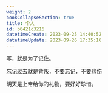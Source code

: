 ```yaml
---
weight: 2
bookCollapseSection: true
title: 个人
id: b6421c3216
datetimeCreate: 2023-09-25 14:40:52
datetimeUpdate: 2023-09-26 17:35:16
---
```

写，就是为了记住。

忘记过去就是背叛，不要忘记，不要悲伤

明天是上帝给你的礼物，要好好珍惜。